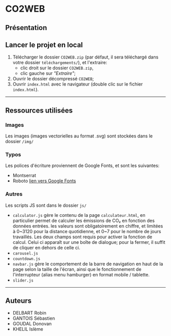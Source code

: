 # CO2WEB
## Présentation

## Lancer le projet en local
1. Télécharger le dossier `CO2WEB.zip` (par défaut, il sera téléchargé dans votre dossier `téléchargements/`), et l'extraire:
	- clic droit sur le dossier `CO2WEB.zip`,
	- clic gauche sur *"Extraire"*;
2. Ouvrir le dossier décompressé `CO2WEB`;
3. Ouvrir `index.html` avec le navigateur (double clic sur le fichier `index.html`).

---

## Ressources utilisées
### Images
Les images (images vectorielles au format .svg) sont stockées dans le dossier `/img/`

### Typos 
Les polices d'écriture proviennent de Google Fonts, et sont les suivantes:
- Montserrat
- Roboto
[lien vers Google Fonts](https://fonts.google.com/)

### Autres
Les scripts JS sont dans le dossier `js/`
- `calculator.js` gère le contenu de la page `calculateur.html`, en particulier permet de calculer les émissions de CO₂ en fonction des données entrées. les valeurs sont obligatoirement en chiffre, et limitées à 0\~3120 pour la distance quotidienne, et 0\~7 pour le nombre de jours travaillés. Les deux champs sont requis pour activer la fonction de calcul. Celui ci apparaît sur une boîte de dialogue; pour la fermer, il suffit de cliquer en dehors de celle ci.
- `carousel.js`
- `countdown.js`
- `navbar.js` gère le comportement de la barre de navigation en haut de la page selon la taille de l'écran, ainsi que le fonctionnement de l'interrupteur (alias menu hamburger) en format mobile / tablette.
- `slider.js`

---

## Auteurs
- DELBART Robin
- GANTOIS Sébastien
- GOUDAL Donovan
- KHELIL Islème